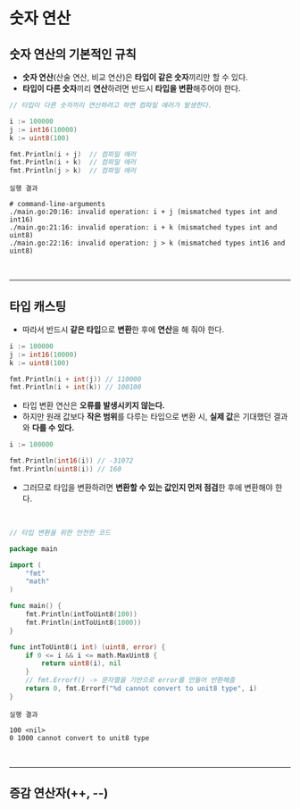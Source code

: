 # **숫자 연산**
## **숫자 연산의 기본적인 규칙**
- **숫자 연산**(산술 연산, 비교 연산)은 **타입이 같은 숫자**끼리만 할 수 있다.
- **타입이 다른 숫자**끼리 **연산**하려면 반드시 **타입을 변환**해주어야 한다.

~~~go
// 타입이 다른 숫자끼리 연산하려고 하면 컴파일 에러가 발생한다.

i := 100000
j := int16(10000)
k := uint8(100)

fmt.Println(i + j)  // 컴파일 에러
fmt.Println(i + k)  // 컴파일 에러
fmt.Println(j > k)  // 컴파일 에러
~~~
~~~
실행 결과

# command-line-arguments
./main.go:20:16: invalid operation: i + j (mismatched types int and int16)
./main.go:21:16: invalid operation: i + k (mismatched types int and uint8)
./main.go:22:16: invalid operation: j > k (mismatched types int16 and uint8)
~~~

<br>

---
## **타입 캐스팅**
- 따라서 반드시 **같은 타입**으로 **변환**한 후에 **연산**을 해 줘야 한다.
~~~go
i := 100000
j := int16(10000)
k := uint8(100)

fmt.Println(i + int(j)) // 110000
fmt.Println(i + int(k)) // 100100
~~~
- 타입 변환 연산은 **오류를 발생시키지 않는다.**
- 하지만 원래 값보다 **작은 범위**를 다루는 타입으로 변환 시, **실제 값**은 기대했던 결과와 **다를 수 있다.**
~~~go
i := 100000

fmt.Println(int16(i)) // -31072
fmt.Println(uint8(i)) // 160
~~~
- 그러므로 타입을 변환하려면 **변환할 수 있는 값인지 먼저 점검**한 후에 변환해야 한다.

<br>

~~~go
// 타입 변환을 위한 안전한 코드

package main

import (
	"fmt"
	"math"
)

func main() {
	fmt.Println(intToUint8(100))
	fmt.Println(intToUint8(1000))
}

func intToUint8(i int) (uint8, error) {
	if 0 <= i && i <= math.MaxUint8 {
		return uint8(i), nil
    }
    // fmt.Errorf() -> 문자열을 기반으로 error를 만들어 반환해줌
	return 0, fmt.Errorf("%d cannot convert to unit8 type", i)
}
~~~
~~~
실행 결과

100 <nil>
0 1000 cannot convert to unit8 type
~~~

<br>

---
## **증감 연산자(++, --)**